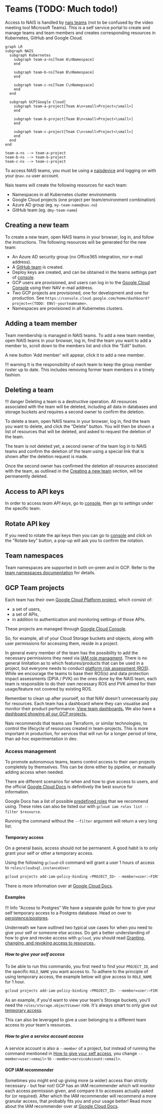 # Teams (TODO: Much todo!)

Access to NAIS is handled by [nais teams][nais-teams] (not to be confused by the video meeting tool Microsoft Teams).
This is a self service portal to create and manage teams and team members and creates corresponding resources in Kubernetes, GitHub and Google Cloud.

```mermaid
graph LR
subgraph NAIS
  subgraph Kubernetes
    subgraph team-a-ns[Team A\nNamespace]
    end

    subgraph team-b-ns[Team B\nNamespace]
    end

    subgraph team-c-ns[Team C\nNamepsace]
    end
  end

  subgraph GCP[Google Cloud]
    subgraph team-a-project[Team A\n<small>Project</small>]
    end

    subgraph team-b-project[Team B\n<small>Project<\small>]
    end

    subgraph team-c-project[Team C\n<small>Project<\small>]
    end
  end
end

team-a-ns --> team-a-project
team-b-ns --> team-b-project
team-c-ns --> team-c-project
```

[nais-teams]: https://teams.nav.cloud.nais.io

To access NAIS teams, you must be using a [naisdevice](TODO) and logging on with your `@nav.no` user account.

Nais teams will create the following resources for each team:

- Namespaces in all Kubernetes cluster environments
- Google Cloud projects (one project per team/environment combination)
- Azure AD group (eg. `my-team-name@nav.no`)
- GitHub team (eg. `@my-team-name`)

## Creating a new team

To create a new team, open NAIS teams in your browser, log in, and follow the instructions.
The following resources will be generated for the new team:

* An Azure AD security group (no Office365 integration, nor e-mail address).
* A [GitHub team](https://github.com/orgs/navikt/teams) is created.
* Deploy keys are created, and can be obtained in the teams settings part of [console](https://console.@@TENANT@@.cloud.nais.io).
* GCP users are provisioned, and users can log in to the [Google Cloud Console](https://console.cloud.google.com/) using their NAV e-mail address.
* Two GCP projects are provisioned, one for development and one for production. See `https://console.cloud.google.com/home/dashboard?project=<(TODO: ENV)-yourteamname>`.
* Namespaces are provisioned in all Kubernetes clusters.

## Adding a team member

Team membership is managed in NAIS teams. To add a new team member, open NAIS teams in your browser, log in, find the team you want to add a member to, scroll down to the members list and click the "Edit" button.

A new button 'Add member' will appear, click it to add a new member.

!!! warning
    It is the responsibility of each team to keep the group member roster up to date. This includes removing former team members in a timely fashion.

## Deleting a team

!!! danger
    Deleting a team is a destructive operation. All resources associated with the team will be deleted, including all data in databases and storage buckets and requires a second owner to confirm the deletion.

To delete a team, open NAIS teams in your browser, log in, find the team you want to delete, and click the "Delete" button.
You will then be shown a list of resources that will be deleted, and asked to request the deletion of the team.

The team is not deleted yet, a second owner of the team log in to NAIS teams and confirm the deletion of the team using a special link that is shown after the deletion request is made.

Once the second owner has confirmed the deletion all resources associated with the team, as outlined in the [Creating a new team](#creating-a-new-team) section, will be permanently deleted.


## Access to API keys

In order to access _team API keys_, go to [console](https://console.@@TENANT@@.cloud.nais.io), then go to _settings_ under the specific team.

## Rotate API key

If you need to rotate the api keys then you can go to [console](https://console.@@TENANT@@.cloud.nais.io) and click on the "Rotate key" button, a pop-up will ask you to confirm the rotation.

## Team namespaces

Team namespaces are supported in both on-prem and in GCP. Refer to the [team namespaces documentation](TODO) for details.

## GCP Team projects

Each team has their own [Google Cloud Platform project](https://cloud.google.com/storage/docs/projects), which consist of:

* a set of users,
* a set of APIs,
* in addition to authentication and monitoring settings of those APIs.

These projects are managed through [Google Cloud Console](https://console.cloud.google.com/).

So, for example, all of your Cloud Storage buckets and objects, along with user permissions for accessing them, reside in a project.

In general every member of the team has the possibility to add the necessary permissions they need via [IAM role managment](https://console.cloud.google.com/iam-admin/iam).
There is no general limitation as to which features/products that can be used in a project, but everyone needs to conduct [platform risk assessment (ROS)](https://doc.nais.io/legal/nais-ros/).
While we encourage the teams to base their ROS(s) and data protection impact assessments (DPIA / PVK) on the ones done by the NAIS team, each team is responsible to do their own necessary ROS and PVK aimed for their usage/feature not covered by existing ROS.

Remember to clean up after yourself, so that NAV doesn't unnecessarily pay for resources.
Each team has a dashboard where they can visualise and monitor their product performance. [View team dashboards.](https://datastudio.google.com/u/1/reporting/417b0a1d-b307-4a6d-a699-77a6ab239661/page/mJdmB) We also have a [dashboard showing all our GCP projects.](https://datastudio.google.com/reporting/fda5f821-caef-4056-9356-9aa4f7082699/page/mJdmB)

Nais recommends that teams use Terraform, or similar technologies, to control the lifecycle of resources created in team-projects. This is more important in production, for services that will run for a longer period of time, than ad-hoc experimentation in dev.

### Access management

To promote autonomous teams, teams control access to their own projects completely by themselves.
This can be done either by pipeline, or manually adding access when needed.

There are different scenarios for when and how to give access to users, and the official [Google Cloud Docs](https://cloud.google.com/iam/docs/granting-changing-revoking-access) is definitively the best source for information.

Google Docs has a list of possible [predefined roles](https://cloud.google.com/iam/docs/understanding-roles#predefined_roles) that we recommend using.
These roles can also be listed our with `gcloud iam roles list --filter $resource`.

Running the command without the `--filter` argument will return a very long list.

#### Temporary access

On a general basis, access should not be permanent.
A good habit is to only grant your self or other a temporary access.

Using the following `gcloud`-cli command will grant a user 1 hours of access to `roles/cloudsql.instanceUser`:
```bash
gcloud projects add-iam-policy-binding <PROJECT_ID> --member=user:<FIRSTNAME>.<LASTNAME>@nav.no --role=roles/cloudsql.instanceUser --condition="expression=request.time < timestamp('$(date -v '+1H' -u +'%Y-%m-%dT%H:%M:%SZ')'),title=temp_access"
```

There is more information over at [Google Cloud Docs](https://cloud.google.com/iam/docs/configuring-temporary-access).

#### Examples

!!! Info "Access to Postgres"
    We have a separate guide for how to give your self temporary access to a Postgres database. Head on over to [persistence/postgres](TODO).

Underneath we have outlined two typical use cases for when you need to give your self or someone else access.
Do get a better understanding of how to give and revoke access with `gcloud`, you should read [Granting, changing, and revoking access to resources
](https://cloud.google.com/iam/docs/granting-changing-revoking-access).

##### How to give your self access

To be able to run this commando, you first need to find your `PROJECT_ID`, and the specific `ROLE_NAME` you want access to. To adhere to the principle of using temporary access, the example below will give access to `ROLE_NAME` for 1 hour.
```bash
gcloud projects add-iam-policy-binding <PROJECT_ID> --member=user:<FIRSTNAME>.<LASTNAME>@nav.no --role=<ROLE_NAME> --condition="expression=request.time < timestamp('$(date -v '+1H' -u +'%Y-%m-%dT%H:%M:%SZ')'),title=temp_access"
```

As an example, if you'd want to view your team's Storage buckets, you'll need the `roles/storage.objectViewer` role.
It's always smart to only give out [temporary access](#temporary-access).

This can also be leveraged to give a user belonging to a different team access to _your_ team's resources.

##### How to give a service account access

A service account is also a `--member` of a project, but instead of running the command mentioned in [How to give your self access](#how-to-give-your-self-access), you change `--member=user:<email>` to `--member=serviceAccount:<email>`.

#### GCP IAM recommender

Sometimes you might end up giving more (a wider) access than strictly necessary - but fear not!
GCP has an IAM recommender which will monitor each access permission given, and compare it to accesses actually asked for (or required).
After which the IAM recommender will recommend a more granular access, that probably fits you and your usage better!
Read more about the IAM recommender over at [Google Cloud Docs](https://cloud.google.com/iam/docs/recommender-overview).
